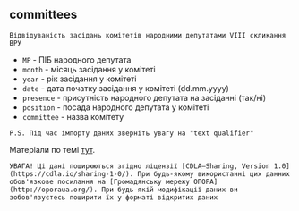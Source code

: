 ## committees
    Відвідуваність засідань комітетів народними депутатами VIII скликання ВРУ
* ```MP``` - ПІБ народного депутата
* ```month``` - місяць засідання у комітеті
* ```year``` - рік засідання у комітеті
* ```date``` - дата початку засідання у комітеті (dd.mm.yyyy)
* ```presence``` - присутність народного депутата на засіданні (так/ні)
* ```position``` - посада народного депутата у комітеті
* ```committee``` - назва комітету

```P.S. Під час імпорту даних зверніть увагу на "text qualifier"```

Матеріали по темі [тут](https://rada.oporaua.org/analityka/komitety).

```УВАГА! Ці дані поширюються згідно ліцензії [CDLA–Sharing, Version 1.0](https://cdla.io/sharing-1-0/). При будь-якому використанні цих данних обов'язкове посилання на [Громадянську мережу ОПОРА](http://oporaua.org/). При будь-якій модифікації даних ви зобов'язуєтесь поширити їх у форматі відкритих даних```
